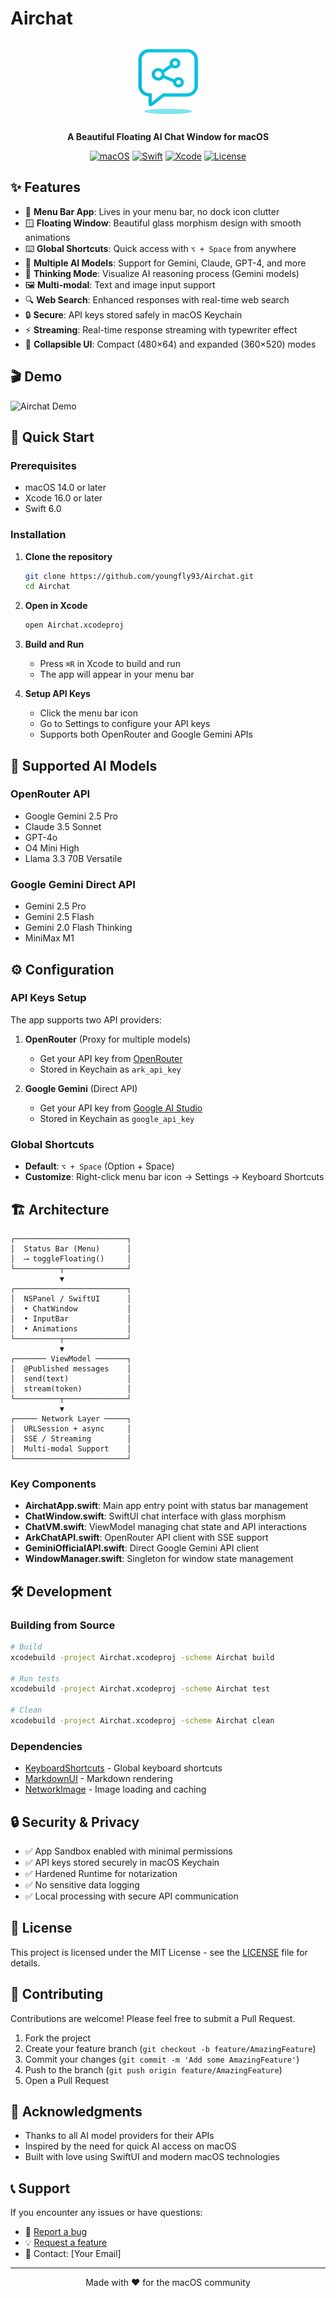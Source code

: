 # Airchat

<div align="center">
  <img src="logo.png" alt="Airchat Logo" width="128" height="128">
  
  **A Beautiful Floating AI Chat Window for macOS**
  
  [![macOS](https://img.shields.io/badge/macOS-14.0+-blue.svg)](https://www.apple.com/macos/)
  [![Swift](https://img.shields.io/badge/Swift-6.0-orange.svg)](https://swift.org/)
  [![Xcode](https://img.shields.io/badge/Xcode-16.0+-blue.svg)](https://developer.apple.com/xcode/)
  [![License](https://img.shields.io/badge/License-MIT-green.svg)](LICENSE)
</div>

## ✨ Features

- 🎯 **Menu Bar App**: Lives in your menu bar, no dock icon clutter
- 🪟 **Floating Window**: Beautiful glass morphism design with smooth animations
- ⌨️ **Global Shortcuts**: Quick access with `⌥ + Space` from anywhere
- 🤖 **Multiple AI Models**: Support for Gemini, Claude, GPT-4, and more
- 💭 **Thinking Mode**: Visualize AI reasoning process (Gemini models)
- 🖼️ **Multi-modal**: Text and image input support
- 🔍 **Web Search**: Enhanced responses with real-time web search
- 🔒 **Secure**: API keys stored safely in macOS Keychain
- ⚡ **Streaming**: Real-time response streaming with typewriter effect
- 📱 **Collapsible UI**: Compact (480×64) and expanded (360×520) modes

## 🎬 Demo

![Airchat Demo](demo.gif)

## 🚀 Quick Start

### Prerequisites

- macOS 14.0 or later
- Xcode 16.0 or later
- Swift 6.0

### Installation

1. **Clone the repository**
   ```bash
   git clone https://github.com/youngfly93/Airchat.git
   cd Airchat
   ```

2. **Open in Xcode**
   ```bash
   open Airchat.xcodeproj
   ```

3. **Build and Run**
   - Press `⌘R` in Xcode to build and run
   - The app will appear in your menu bar

4. **Setup API Keys**
   - Click the menu bar icon
   - Go to Settings to configure your API keys
   - Supports both OpenRouter and Google Gemini APIs

## 🤖 Supported AI Models

### OpenRouter API
- Google Gemini 2.5 Pro
- Claude 3.5 Sonnet
- GPT-4o
- O4 Mini High
- Llama 3.3 70B Versatile

### Google Gemini Direct API
- Gemini 2.5 Pro
- Gemini 2.5 Flash
- Gemini 2.0 Flash Thinking
- MiniMax M1

## ⚙️ Configuration

### API Keys Setup

The app supports two API providers:

1. **OpenRouter** (Proxy for multiple models)
   - Get your API key from [OpenRouter](https://openrouter.ai/)
   - Stored in Keychain as `ark_api_key`

2. **Google Gemini** (Direct API)
   - Get your API key from [Google AI Studio](https://aistudio.google.com/)
   - Stored in Keychain as `google_api_key`

### Global Shortcuts

- **Default**: `⌥ + Space` (Option + Space)
- **Customize**: Right-click menu bar icon → Settings → Keyboard Shortcuts

## 🏗️ Architecture

```
┌─────────────────────────┐
│  Status Bar (Menu)      │
│  ⟶ toggleFloating()     │
└──────────┬──────────────┘
           ▼
┌─────────────────────────┐
│  NSPanel / SwiftUI      │
│  • ChatWindow           │
│  • InputBar             │
│  • Animations           │
└──────────┬──────────────┘
           ▼
┌─────── ViewModel ───────┐
│  @Published messages    │
│  send(text)             │
│  stream(token)          │
└──────────┬──────────────┘
           ▼
┌───── Network Layer ─────┐
│  URLSession + async     │
│  SSE / Streaming        │
│  Multi-modal Support    │
└─────────────────────────┘
```

### Key Components

- **AirchatApp.swift**: Main app entry point with status bar management
- **ChatWindow.swift**: SwiftUI chat interface with glass morphism
- **ChatVM.swift**: ViewModel managing chat state and API interactions
- **ArkChatAPI.swift**: OpenRouter API client with SSE support
- **GeminiOfficialAPI.swift**: Direct Google Gemini API client
- **WindowManager.swift**: Singleton for window state management

## 🛠️ Development

### Building from Source

```bash
# Build
xcodebuild -project Airchat.xcodeproj -scheme Airchat build

# Run tests
xcodebuild -project Airchat.xcodeproj -scheme Airchat test

# Clean
xcodebuild -project Airchat.xcodeproj -scheme Airchat clean
```

### Dependencies

- [KeyboardShortcuts](https://github.com/sindresorhus/KeyboardShortcuts) - Global keyboard shortcuts
- [MarkdownUI](https://github.com/gonzalezreal/swift-markdown-ui) - Markdown rendering
- [NetworkImage](https://github.com/gonzalezreal/NetworkImage) - Image loading and caching

## 🔒 Security & Privacy

- ✅ App Sandbox enabled with minimal permissions
- ✅ API keys stored securely in macOS Keychain
- ✅ Hardened Runtime for notarization
- ✅ No sensitive data logging
- ✅ Local processing with secure API communication

## 📝 License

This project is licensed under the MIT License - see the [LICENSE](LICENSE) file for details.

## 🤝 Contributing

Contributions are welcome! Please feel free to submit a Pull Request.

1. Fork the project
2. Create your feature branch (`git checkout -b feature/AmazingFeature`)
3. Commit your changes (`git commit -m 'Add some AmazingFeature'`)
4. Push to the branch (`git push origin feature/AmazingFeature`)
5. Open a Pull Request

## 🙏 Acknowledgments

- Thanks to all AI model providers for their APIs
- Inspired by the need for quick AI access on macOS
- Built with love using SwiftUI and modern macOS technologies

## 📞 Support

If you encounter any issues or have questions:

- 🐛 [Report a bug](https://github.com/youngfly93/Airchat/issues)
- 💡 [Request a feature](https://github.com/youngfly93/Airchat/issues)
- 📧 Contact: [Your Email]

---

<div align="center">
  Made with ❤️ for the macOS community
</div>
